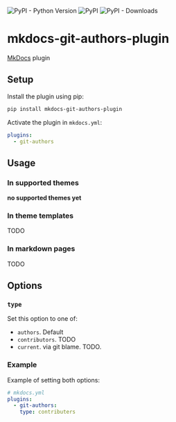 ![PyPI - Python Version](https://img.shields.io/pypi/pyversions/mkdocs-git-authors-plugin)
![PyPI](https://img.shields.io/pypi/v/mkdocs-git-authors-plugin)
![PyPI - Downloads](https://img.shields.io/pypi/dm/mkdocs-git-authors-plugin)
 
# mkdocs-git-authors-plugin

[MkDocs](https://www.mkdocs.org/) plugin 

## Setup

Install the plugin using pip:

```bash
pip install mkdocs-git-authors-plugin
```

Activate the plugin in `mkdocs.yml`:

```yaml
plugins:
  - git-authors
```

## Usage

### In supported themes

**no supported themes yet**

### In theme templates

TODO

### In markdown pages

TODO

## Options

### `type`

Set this option to one of:

- `authors`. Default
- `contributors`. TODO
- `current`. via git blame. TODO.

### Example

Example of setting both options:

```yaml
# mkdocs.yml
plugins:
  - git-authors:
    type: contributers
```

